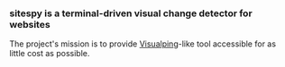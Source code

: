 ### sitespy is a terminal-driven visual change detector for websites

The project's mission is to provide [Visualping](https://visualping.io/)-like tool accessible for as little cost as possible.
